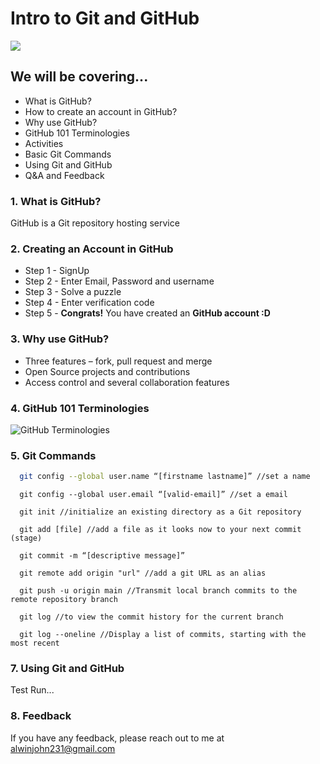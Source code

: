 
# Intro to Git and GitHub

![](https://miro.medium.com/max/2732/0*0bGgvQVttKvcr3qd.png)

## We will be covering...

- What is GitHub?
- How to create an account in GitHub?
- Why use GitHub?
- GitHub 101 Terminologies
- Activities
- Basic Git Commands
- Using Git and GitHub
- Q&A and Feedback

  
### 1. What is GitHub?

GitHub is a Git repository hosting service

### 2. Creating an Account in GitHub
- Step 1 - SignUp
- Step 2 - Enter Email, Password and username
- Step 3 - Solve a puzzle
- Step 4 - Enter verification code
- Step 5 - **Congrats!** You have created an **GitHub account :D**

### 3. Why use GitHub?
- Three features – fork, pull request and merge
- Open Source projects and contributions
- Access control and several collaboration features

### 4. GitHub 101 Terminologies

![GitHub Terminologies](https://user-images.githubusercontent.com/47777599/209633200-e2424ad7-f3dd-4f47-bd88-25bcc58e87cc.png)
  
### 5. Git Commands

```bash
  git config --global user.name “[firstname lastname]” //set a name
```
```
  git config --global user.email “[valid-email]” //set a email
```
```
  git init //initialize an existing directory as a Git repository
```
```
  git add [file] //add a file as it looks now to your next commit (stage)
```
```
  git commit -m “[descriptive message]”
```
```
  git remote add origin "url" //add a git URL as an alias
```
```
  git push -u origin main //Transmit local branch commits to the remote repository branch
```
```
  git log //to view the commit history for the current branch
```
```
  git log --oneline //Display a list of commits, starting with the most recent
```
### 7. Using Git and GitHub

Test Run...

  ### 8. Feedback

If you have any feedback, please reach out to me at alwinjohn231@gmail.com


  
